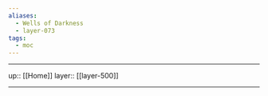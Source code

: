 ```yaml
---
aliases:
  - Wells of Darkness
  - layer-073
tags:
  - moc
---
```



***

up:: [[Home]]
layer:: [[layer-500]]

***
